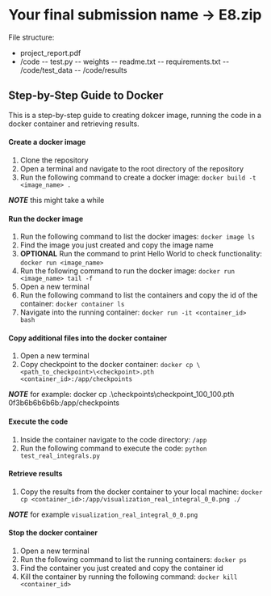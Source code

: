 # Your final submission name -> E8.zip 

File structure:

- project_report.pdf
- /code
-- test.py
-- weights
-- readme.txt
-- requirements.txt
-- /code/test_data
-- /code/results


## Step-by-Step Guide to Docker
This is a step-by-step guide to creating dokcer image, running the code in a docker container and retrieving results.

#### Create a docker image
1. Clone the repository
2. Open a terminal and navigate to the root directory of the repository
3. Run the following command to create a docker image: `docker build -t <image_name> .`

**_NOTE_** this might take a while

#### Run the docker image
1. Run the following command to list the docker images: `docker image ls`
2. Find the image you just created and copy the image name
3. **__OPTIONAL__** Run the command to print Hello World to check functionality: `docker run <image_name>`
4. Run the following command to run the docker image: `docker run <image_name> tail -f`
5. Open a new terminal
6. Run the following command to list the containers and copy the id of the container: `docker container ls`
7. Navigate into the running container: `docker run -it <container_id> bash`

#### Copy additional files into the docker container
1. Open a new terminal
2. Copy checkpoint to the docker container: `docker cp \<path_to_checkpoint>\<checkpoint>.pth <container_id>:/app/checkpoints` 

**_NOTE_** for example: docker cp .\checkpoints\checkpoint_100_100.pth 0f3b6b6b6b6b:/app/checkpoints

#### Execute the code
1. Inside the container navigate to the code directory: `/app`
2. Run the following command to execute the code: `python test_real_integrals.py`

#### Retrieve results
1. Copy the results from the docker container to your local machine: `docker cp <container_id>:/app/visualization_real_integral_0_0.png ./`

**_NOTE_** for example `visualization_real_integral_0_0.png`

#### Stop the docker container
1. Open a new terminal
2. Run the following command to list the running containers: `docker ps`
3. Find the container you just created and copy the container id 
4. Kill the container by running the following command: `docker kill <container_id>`